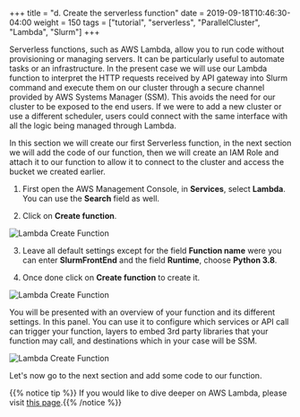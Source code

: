 +++
title = "d. Create the serverless function"
date = 2019-09-18T10:46:30-04:00
weight = 150
tags = ["tutorial", "serverless", "ParallelCluster", "Lambda", "Slurm"]
+++


Serverless functions, such as AWS Lambda, allow you to run code without provisioning or managing servers. It can be particularly useful to automate tasks or an infrastructure. In the present case we will use our Lambda function to interpret the HTTP requests received by API gateway into Slurm command and execute them on our cluster through a secure channel provided by AWS Systems Manager (SSM). This avoids the need for our cluster to be exposed to the end users. If we were to add a new cluster or use a different scheduler, users could connect with the same interface with all the logic being managed through Lambda.

In this section we will create our first Serverless function, in the next section we will add the code of our function, then we will create an IAM Role and attach it to our function to allow it to connect to the cluster and access the bucket we created earlier.

1. First open the AWS Management Console, in **Services**, select **Lambda**. You can use the **Search** field as well.

2. Click on **Create function**.

![Lambda Create Function](/images/serverless/lambda-create.png)

3. Leave all default settings except for the field **Function name** were you can enter **SlurmFrontEnd** and the field **Runtime**, choose **Python 3.8**.

4. Once done click on **Create function** to create it.

![Lambda Create Function](/images/serverless/lambda-create2.png)

You will be presented with an overview of your function and its different settings. In this panel. You can use it to configure which services or API call can trigger your function, layers to embed 3rd party libraries that your function may call, and destinations which in your case will be SSM.

![Lambda Create Function](/images/serverless/lambda-create3.png)

Let's now go to the next section and add some code to our function.




{{% notice tip %}}
If you would like to dive deeper on AWS Lambda, please visit [this page](https://docs.aws.amazon.com/lambda/latest/dg/welcome.html).{{% /notice %}}
